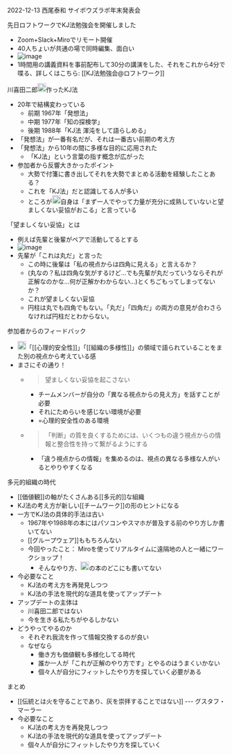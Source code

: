 
2022-12-13 西尾泰和
サイボウズラボ年末発表会

先日ロフトワークでKJ法勉強会を開催しました
- Zoom+Slack+Miroでリモート開催
- 40人ちょいが共通の場で同時編集、面白い
- ![image](https://gyazo.com/f91524b7db379139f4fde95214b49207/thumb/1000)
- 1時間用の講義資料を事前配布して30分の講演をした、それをこれから4分で喋る、詳しくはこちら: [[KJ法勉強会@ロフトワーク]]

川喜田二郎<img src='https://scrapbox.io/api/pages/nishio/川喜田二郎/icon' alt='川喜田二郎.icon' height="19.5"/>作ったKJ法
- 20年で結構変わっている
    - 前期 1967年「発想法」
    - 中期 1977年「知の探検学」
    - 後期 1988年「KJ法 渾沌をして語らしめる」
- 「発想法」が一番有名だが、それは一番古い前期の考え方
- 「発想法」から10年の間に多様な目的に応用された
    - 「KJ法」という言葉の指す概念が広がった
- 参加者から反響大きかったポイント
    - 大勢で付箋に書き出してそれを大勢でまとめる活動を経験したことある？
    - これを「KJ法」だと認識してる人が多い
    - ところが<img src='https://scrapbox.io/api/pages/nishio/川喜田二郎/icon' alt='川喜田二郎.icon' height="19.5"/>自身は「まず一人でやって力量が充分に成熟していないと望ましくない妥協がおこる」と言っている

「望ましくない妥協」とは
- 例えば先輩と後輩がペアで活動してるとする
- ![image](https://gyazo.com/e249b88f436ff3bf9d15d99579239ae5/thumb/1000)
- 先輩が「これは丸だ」と言った
    - この時に後輩は「私の視点からは四角に見える」と言えるか？
    - (丸なの？私は四角な気がするけど…でも先輩が丸だっていうならそれが正解なのかな…何が正解かわからない…)とくちごもってしまってないか？
    - これが望ましくない妥協
    - 円柱は丸でも四角でもない。「丸だ」「四角だ」の両方の意見が合わさらなければ円柱だとわからない。

参加者からのフィードバック
- <img src='https://scrapbox.io/api/pages/nishio/human/icon' alt='human.icon' height="19.5"/>「[[心理的安全性]]」「[[組織の多様性]]」の領域で語られていることをまた別の視点から考えている感
- まさにその通り！
    - > 望ましくない妥協を起こさない
        - チームメンバーが自分の「異なる視点からの見え方」を話すことが必要
        - それにためらいを感じない環境が必要
        - =心理的安全性のある環境
    - > 「判断」の質を良くするためには、いくつもの違う視点からの情報と整合性を持って繋がるようにする
        - 「違う視点からの情報」を集めるのは、視点の異なる多様な人がいるとやりやすくなる

多元的組織の時代
- [[価値観]]の軸がたくさんある[[多元的]]な組織
- KJ法の考え方が新しい[[チームワーク]]の形のヒントになる
- 一方でKJ法の具体的手法は古い
    - 1967年や1988年の本にはパソコンやスマホが普及する前のやり方しか書いてない
    - [[グループウェア]]ももちろんない
    - 今回やったこと： Miroを使ってリアルタイムに遠隔地の人と一緒にワークショップ！
        - そんなやり方、<img src='https://scrapbox.io/api/pages/nishio/川喜田二郎/icon' alt='川喜田二郎.icon' height="19.5"/>の本のどこにも書いてない
- 今必要なこと
    - KJ法の考え方を再発見しつつ
    - KJ法の手法を現代的な道具を使ってアップデート
- アップデートの主体は
    - 川喜田二郎ではない
    - 今を生きる私たちがやるしかない
- どうやってやるのか
    - それぞれ我流を作って情報交換するのが良い
    - なぜなら
        - 働き方も価値観も多様化してる時代
        - 誰か一人が「これが正解のやり方です」とやるのはうまくいかない
        - 個々人が自分にフィットしたやり方を探していく必要がある

まとめ
- [[伝統とは火を守ることであり、灰を崇拝することではない]] --- グスタフ・マーラー
- 今必要なこと
    - KJ法の考え方を再発見しつつ
    - KJ法の手法を現代的な道具を使ってアップデート
    - 個々人が自分にフィットしたやり方を探していく
